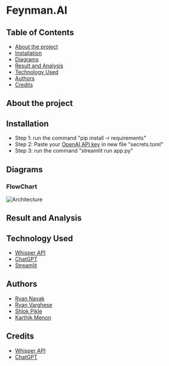 # Feynman.AI


## Table of Contents
* [About the project](#about-the-project)
* [Installation](#installation)
* [Diagrams](#diagrams)
* [Result and Analysis](#result-and-analysis)
* [Technology Used](#technology-used)
* [Authors](#authors)
* [Credits](#credits)


## About the project


## Installation
- Step 1: run the command "pip install -r requirements"
- Step 2: Paste your [OpenAI API key](https://platform.openai.com/account/api-keys) in new file "secrets.toml"
- Step 3: run the command "streamlit run app.py"

## Diagrams
### **FlowChart**
![Architecture](https://user-images.githubusercontent.com/22417910/197022224-6a20b8cb-b83a-4eb0-befa-7d310824a451.png)


## Result and Analysis

## Technology Used
- [Whisper API](https://openai.com/research/whisper)
- [ChatGPT](https://openai.com/product/gpt-4)
- [Streamlit](https://streamlit.io/)

## Authors
- [Ryan Nayak](https://github.com/ryannayak28)
- [Ryan Varghese](https://github.com/ryanvarghese)
- [Shlok Pikle](https://github.com/KarMeno)
- [Karthik Menon](https://github.com/ShlokP07)


## Credits
- [Whisper API](https://openai.com/research/whisper)
- [ChatGPT](https://openai.com/product/gpt-4)
